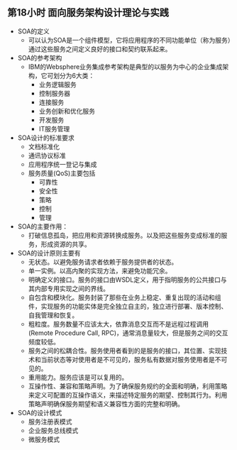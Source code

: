 ## 第18小时 面向服务架构设计理论与实践
- SOA的定义
	- 可以认为SOA是一个组件模型，它将应用程序的不同功能单位（称为服务）通过这些服务之间定义良好的接口和契约联系起来。
- SOA的参考架构
	- IBM的Websphere业务集成参考架构是典型的以服务为中心的企业集成架构，它可划分为6大类：
		- 业务逻辑服务
		- 控制服务器
		- 连接服务
		- 业务创新和优化服务
		- 开发服务
		- IT服务管理
- SOA设计的标准要求
	- 文档标准化
	- 通讯协议标准
	- 应用程序统一登记与集成
	- 服务质量(QoS)主要包括
		- 可靠性
		- 安全性
		- 策略
		- 控制
		- 管理
- SOA的主要作用：
	- 打破信息孤岛，把应用和资源转换成服务。以及把这些服务变成标准的服务，形成资源的共享。
- SOA的设计原则主要有
	- 无状态。以避免服务请求者依赖于服务提供者的状态。
	- 单一实例。以高内聚的实现方法，来避免功能冗余。
	- 明确定义的接口。服务的接口由WSDL定义，用于指明服务的公共接口与其内部专用实现之间的界线。
	- 自包含和模块化。服务封装了那些在业务上稳定、重复出现的活动和组件，实现服务的功能实体是完全独立自主的，独立进行部署、版本控制、自我管理和恢复。
	- 粗粒度。服务数量不应该太大，依靠消息交互而不是远程过程调用(Remote Procedure Call, RPC)，通常消息量较大，但是服务之间的交互频度较低。
	- 服务之间的松耦合性。服务使用者看到的是服务的接口，其位置、实现技术和当前状态等对使用者是不可见的，服务私有数据对服务使用者是不可见的。
	- 重用能力。服务应该是可以复用的。
	- 互操作性、兼容和策略声明。为了确保服务规约的全面和明确，利用策略来定义可配置的互操作语义，来描述特定服务的期望、控制其行为。利用策略声明确保服务期望和语义兼容性方面的完整和明确。
- SOA的设计模式
	- 服务注册表模式
	- 企业服务总线模式
	- 微服务模式